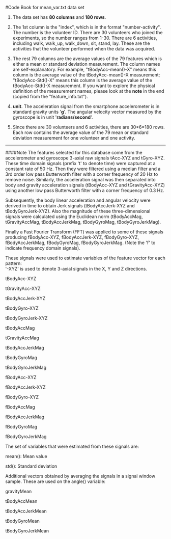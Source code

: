 #Code Book for mean_var.txt data set

1. The data set has **80 columns** and **180 rows**. 

2. The 1st column is the "index", which is in the format "number-activity". The number is the volunteer ID. There are 30 volunteers who joined the experiments, so the number ranges from 1-30. There are 6 activities, including walk, walk_up, walk_down, sit, stand, lay. These are the activities that the volunteer performed when the data was acquired.

3. The rest 79 columns are the average values of the 79 features which is either a mean or standard deviation measurement. The column names are self-explanatory. For example, "tBodyAcc-mean()-X" means this column is the average value of the tBodyAcc-mean()-X measurement; "tBodyAcc-Std()-X" means this column is the average value of the tBodyAcc-Std()-X measurement. If you want to explore the physical definition of the measurement names, please look at the **note** in the end (copied from the "feature_info.txt").

4. **unit**. The acceleration signal from the smartphone accelerometer is in standard gravity units '**g**'. The angular velocity vector measured by the gyroscope is in unit '**radians/second**'.


5. Since there are 30 volunteers and 6 activities, there are 30*6=180 rows. Each row contains the average value of the 79 mean or standard deviation measurement for one volunteer and one activity.

**************************************************************************************************************************

####Note
The features selected for this database come from the accelerometer and gyroscope 3-axial raw signals tAcc-XYZ and tGyro-XYZ. These time domain signals (prefix 't' to denote time) were captured at a constant rate of 50 Hz. Then they were filtered using a median filter and a 3rd order low pass Butterworth filter with a corner frequency of 20 Hz to remove noise. Similarly, the acceleration signal was then separated into body and gravity acceleration signals (tBodyAcc-XYZ and tGravityAcc-XYZ) using another low pass Butterworth filter with a corner frequency of 0.3 Hz. 

Subsequently, the body linear acceleration and angular velocity were derived in time to obtain Jerk signals (tBodyAccJerk-XYZ and tBodyGyroJerk-XYZ). Also the magnitude of these three-dimensional signals were calculated using the Euclidean norm (tBodyAccMag, tGravityAccMag, tBodyAccJerkMag, tBodyGyroMag, tBodyGyroJerkMag). 

Finally a Fast Fourier Transform (FFT) was applied to some of these signals producing fBodyAcc-XYZ, fBodyAccJerk-XYZ, fBodyGyro-XYZ, fBodyAccJerkMag, fBodyGyroMag, fBodyGyroJerkMag. (Note the 'f' to indicate frequency domain signals). 

These signals were used to estimate variables of the feature vector for each pattern:  
'-XYZ' is used to denote 3-axial signals in the X, Y and Z directions.

tBodyAcc-XYZ

tGravityAcc-XYZ

tBodyAccJerk-XYZ

tBodyGyro-XYZ

tBodyGyroJerk-XYZ

tBodyAccMag

tGravityAccMag

tBodyAccJerkMag

tBodyGyroMag

tBodyGyroJerkMag

fBodyAcc-XYZ

fBodyAccJerk-XYZ

fBodyGyro-XYZ

fBodyAccMag

fBodyAccJerkMag

fBodyGyroMag

fBodyGyroJerkMag

The set of variables that were estimated from these signals are: 

mean(): Mean value

std(): Standard deviation

Additional vectors obtained by averaging the signals in a signal window sample. These are used on the angle() variable:

gravityMean

tBodyAccMean

tBodyAccJerkMean

tBodyGyroMean

tBodyGyroJerkMean

